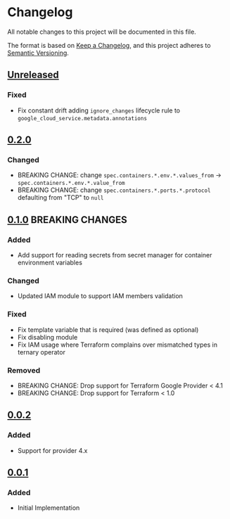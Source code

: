 # Changelog

All notable changes to this project will be documented in this file.

The format is based on [Keep a Changelog](https://keepachangelog.com/en/1.0.0/),
and this project adheres to [Semantic Versioning](https://semver.org/spec/v2.0.0.html).

## [Unreleased]

### Fixed

- Fix constant drift adding `ignore_changes` lifecycle rule to `google_cloud_service.metadata.annotations`

## [0.2.0]

### Changed

- BREAKING CHANGE: change `spec.containers.*.env.*.values_from` -> `spec.containers.*.env.*.value_from`
- BREAKING CHANGE: change `spec.containers.*.ports.*.protocol` defaulting from "TCP" to `null`

## [0.1.0] BREAKING CHANGES

### Added

- Add support for reading secrets from secret manager for container environment variables

### Changed

- Updated IAM module to support IAM members validation

### Fixed

- Fix template variable that is required (was defined as optional)
- Fix disabling module
- Fix IAM usage where Terraform complains over mismatched types in ternary operator

### Removed

- BREAKING CHANGE: Drop support for Terraform Google Provider < 4.1
- BREAKING CHANGE: Drop support for Terraform < 1.0

## [0.0.2]

### Added

- Support for provider 4.x

## [0.0.1]

### Added

- Initial Implementation

<!-- markdown-link-check-disable -->

[unreleased]: https://github.com/mineiros-io/terraform-google-cloud-run/compare/v0.2.0...HEAD
[0.2.0]: https://github.com/mineiros-io/terraform-google-cloud-run/compare/v0.1.0...v0.2.0
[0.1.0]: https://github.com/mineiros-io/terraform-google-cloud-run/compare/v0.0.2...v0.1.0
[0.0.2]: https://github.com/mineiros-io/terraform-google-cloud-run/compare/v0.0.1...v0.0.2
[0.0.1]: https://github.com/mineiros-io/terraform-google-cloud-run/releases/tag/v0.0.1

<!-- markdown-link-check-disabled -->
